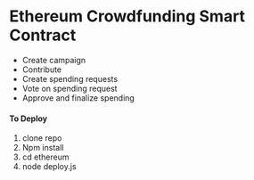 # Ethereum Crowdfunding Smart Contract

 - Create campaign
 - Contribute
 - Create spending requests
 - Vote on spending request 
 - Approve and finalize spending


#### To Deploy

1. clone repo
2.  Npm install
3.  cd ethereum 
4. node deploy.js
